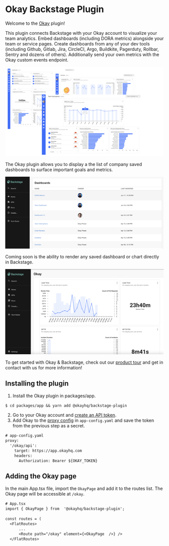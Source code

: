 # Okay Backstage Plugin

Welcome to the [Okay](https://www.okayhq.com/) plugin!

This plugin connects Backstage with your Okay account to visualize your team analytics. Embed dashboards (including DORA metrics) alongside your team or service pages. 
Create dashboards from any of your dev tools (including Github, Gitlab, Jira, CircleCI, Argo, Buildkite, Pagerduty, Rollbar, Sentry and dozens of others). 
Additionally send your own metrics with the Okay custom events endpoint. 

![okay_app](./src/docs/okay_app.png?raw=true)

The Okay plugin allows you to display a the list of company saved dashboards to surface important goals and metrics.

![dashboard_list](./src/docs/dashboard_list.png?raw=true)

Coming soon is the ability to render any saved dashboard or chart directly in Backstage.

![dashboard_list](./src/docs/dashboard_iframe.png)


To get started with Okay & Backstage, check out our [product tour](https://www.okayhq.com/tour) and get in contact with us for more information!

## Installing the plugin

1.  Install the Okay plugin in packages/app.
```
$ cd packages/app && yarn add @okayhq/backstage-plugin
```
2.  Go to your Okay account and [create an API token](https://app.okayhq.com/settings/edit/company).
3. Add Okay to the [proxy config](https://backstage.io/docs/plugins/proxying) in  `app-config.yaml` and save the token from the previous step as a secret.
```
# app-config.yaml
proxy:
  '/okay/api':
    target: https://app.okayhq.com
    headers:
      Authorization: Bearer ${OKAY_TOKEN}
```

## Adding the Okay page
In the main App.tsx file, import the `OkayPage` and add it to the routes list. The Okay page will be accessible at `/okay`.
```
# App.tsx
import { OkayPage } from  '@okayhq/backstage-plugin';

const routes = (
  <FlatRoutes>
	  ...
	  <Route path="/okay" element={<OkayPage  />} />
  </FlatRoutes>
```